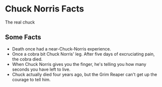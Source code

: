 # Chuck Norris Facts

The real chuck

## Some Facts

* Death once had a near-Chuck-Norris experience.
* Once a cobra bit Chuck Norris' leg. After five days of excruciating pain, the cobra died.
* When Chuck Norris gives you the finger, he's telling you how many seconds you have left to live.
* Chuck actually died four years ago, but the Grim Reaper can't get up the courage to tell him.

